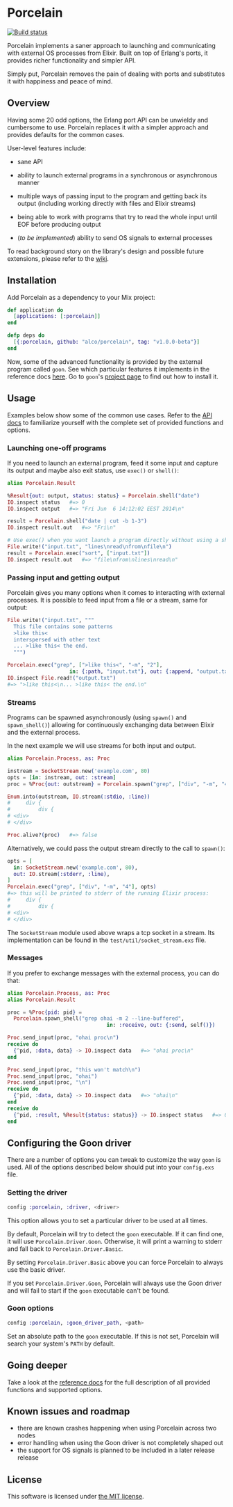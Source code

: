 Porcelain
=========

[![Build status](https://travis-ci.org/alco/porcelain.svg "Build status")](https://travis-ci.org/alco/porcelain)

Porcelain implements a saner approach to launching and communicating with
external OS processes from Elixir. Built on top of Erlang's ports, it provides
richer functionality and simpler API.

Simply put, Porcelain removes the pain of dealing with ports and substitutes it
with happiness and peace of mind.


## Overview

Having some 20 odd options, the Erlang port API can be unwieldy and cumbersome
to use. Porcelain replaces it with a simpler approach and provides defaults for
the common cases.

User-level features include:

  * sane API

  * ability to launch external programs in a synchronous or asynchronous manner

  * multiple ways of passing input to the program and getting back its output
    (including working directly with files and Elixir streams)

  * being able to work with programs that try to read the whole input until EOF
    before producing output

  * (_to be implemented_) ability to send OS signals to external processes

To read background story on the library's design and possible future
extensions, please refer to the [wiki][].

  [wiki]: https://github.com/alco/porcelain/wiki


## Installation

Add Porcelain as a dependency to your Mix project:

```elixir
def application do
  [applications: [:porcelain]]
end

defp deps do
  [{:porcelain, github: "alco/porcelain", tag: "v1.0.0-beta"}]
end
```

Now, some of the advanced functionality is provided by the external program
called `goon`. See which particular features it implements in the reference
docs [here][goon_ref]. Go to `goon`'s [project page][goon] to find out how to
install it.

  [goon_ref]: http://porcelain.readthedocs.org/en/latest/index.html#document-ref/Porcelain.Driver.Goon
  [goon]: https://github.com/alco/goon#goon


## Usage

Examples below show some of the common use cases. Refer to the [API docs][ref]
to familiarize yourself with the complete set of provided functions and
options.


### Launching one-off programs

If you need to launch an external program, feed it some input and capture its
output and maybe also exit status, use `exec()` or `shell()`:

```elixir
alias Porcelain.Result

%Result{out: output, status: status} = Porcelain.shell("date")
IO.inspect status   #=> 0
IO.inspect output   #=> "Fri Jun  6 14:12:02 EEST 2014\n"

result = Porcelain.shell("date | cut -b 1-3")
IO.inspect result.out   #=> "Fri\n"

# Use exec() when you want launch a program directly without using a shell
File.write!("input.txt", "lines\nread\nfrom\nfile\n")
result = Porcelain.exec("sort", ["input.txt"])
IO.inspect result.out   #=> "file\nfrom\nlines\nread\n"
```


### Passing input and getting output

Porcelain gives you many options when it comes to interacting with external
processes. It is possible to feed input from a file or a stream, same for
output:

```elixir
File.write!("input.txt", """
  This file contains some patterns
  >like this<
  interspersed with other text
  ... >like this< the end.
  """)

Porcelain.exec("grep", [">like this<", "-m", "2"],
                    in: {:path, "input.txt"}, out: {:append, "output.txt"})
IO.inspect File.read!("output.txt")
#=> ">like this<\n... >like this< the end.\n"
```


### Streams

Programs can be spawned asynchronously (using `spawn()` and `spawn_shell()`)
allowing for continuously exchanging data between Elixir and the external
process.

In the next example we will use streams for both input and output.

```elixir
alias Porcelain.Process, as: Proc

instream = SocketStream.new('example.com', 80)
opts = [in: instream, out: :stream]
proc = %Proc{out: outstream} = Porcelain.spawn("grep", ["div", "-m", "4"], opts)

Enum.into(outstream, IO.stream(:stdio, :line))
#     div {
#         div {
# <div>
# </div>

Proc.alive?(proc)   #=> false
```

Alternatively, we could pass the output stream directly to the call to
`spawn()`:

```elixir
opts = [
  in: SocketStream.new('example.com', 80),
  out: IO.stream(:stderr, :line),
]
Porcelain.exec("grep", ["div", "-m", "4"], opts)
#=> this will be printed to stderr of the running Elixir process:
#     div {
#         div {
# <div>
# </div>
```

The `SocketStream` module used above wraps a tcp socket in a stream. Its
implementation can be found in the `test/util/socket_stream.exs` file.


### Messages

If you prefer to exchange messages with the external process, you can do that:

```elixir
alias Porcelain.Process, as: Proc
alias Porcelain.Result

proc = %Proc{pid: pid} =
  Porcelain.spawn_shell("grep ohai -m 2 --line-buffered",
                                in: :receive, out: {:send, self()})

Proc.send_input(proc, "ohai proc\n")
receive do
  {^pid, :data, data} -> IO.inspect data   #=> "ohai proc\n"
end

Proc.send_input(proc, "this won't match\n")
Proc.send_input(proc, "ohai")
Proc.send_input(proc, "\n")
receive do
  {^pid, :data, data} -> IO.inspect data   #=> "ohai\n"
end
receive do
  {^pid, :result, %Result{status: status}} -> IO.inspect status   #=> 0
end
```


## Configuring the Goon driver

There are a number of options you can tweak to customize the way `goon` is
used. All of the options described below should put into your `config.exs`
file.


### Setting the driver

```elixir
config :porcelain, :driver, <driver>
```

This option allows you to set a particular driver to be used at all times.

By default, Porcelain will try to detect the `goon` executable. If it can find
one, it will use `Porcelain.Driver.Goon`. Otherwise, it will print a warning to
stderr and fall back to `Porcelain.Driver.Basic`.

By setting `Porcelain.Driver.Basic` above you can force Porcelain to always
use the basic driver.

If you set `Porcelain.Driver.Goon`, Porcelain will always use the Goon driver
and will fail to start if the `goon` executable can't be found.


### Goon options

```elixir
config :porcelain, :goon_driver_path, <path>
```

Set an absolute path to the `goon` executable. If this is not set, Porcelain
will search your system's `PATH` by default.


## Going deeper

Take a look at the [reference docs][ref] for the full description of all
provided functions and supported options.

  [ref]: http://porcelain.readthedocs.org


## Known issues and roadmap

  * there are known crashes happening when using Porcelain across two nodes
  * error handling when using the Goon driver is not completely shaped out
  * the support for OS signals is planned to be included in a later release
    release


## License

This software is licensed under [the MIT license](LICENSE).
